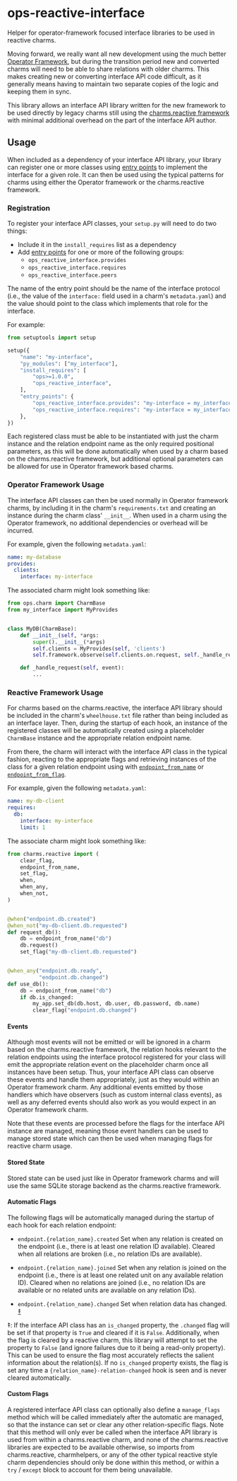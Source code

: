 # ops-reactive-interface

Helper for operator-framework focused interface libraries to be used in
reactive charms.

Moving forward, we really want all new development using the much better
[Operator Framework][], but during the transition period new and converted
charms will need to be able to share relations with older charms. This makes
creating new or converting interface API code difficult, as it generally means
having to maintain two separate copies of the logic and keeping them in sync.

This library allows an interface API library written for the new framework to be
used directly by legacy charms still using the [charms.reactive framework][]
with minimal additional overhead on the part of the interface API author.

## Usage

When included as a dependency of your interface API library, your library can
register one or more classes using [entry points][] to implement the interface
for a given role. It can then be used using the typical patterns for charms
using either the Operator framework or the charms.reactive framework.

### Registration

To register your interface API classes, your `setup.py` will need to do two
things:

* Include it in the `install_requires` list as a dependency
* Add [entry points][] for one or more of the following groups:
  * `ops_reactive_interface.provides`
  * `ops_reactive_interface.requires`
  * `ops_reactive_interface.peers`

The name of the entry point should be the name of the interface protocol (i.e.,
the value of the `interface:` field used in a charm's `metadata.yaml`) and the
value should point to the class which implements that role for the interface.

For example:

```python
from setuptools import setup

setup({
    "name": "my-interface",
    "py_modules": ["my_interface"],
    "install_requires": [
        "ops>=1.0.0",
        "ops_reactive_interface",
    ],
    "entry_points": {
        "ops_reactive_interface.provides": "my-interface = my_interface:MyProvides",
        "ops_reactive_interface.requires": "my-interface = my_interface:MyRequires",
    },
})
```

Each registered class must be able to be instantiated with just the charm
instance and the relation endpoint name as the only required positional
parameters, as this will be done automatically when used by a charm based on the
charms.reactive framework, but additional optional parameters can be allowed for
use in Operator framework based charms.

### Operator Framework Usage

The interface API classes can then be used normally in Operator framework
charms, by including it in the charm's `requirements.txt` and creating an
instance during the charm class' `__init__`. When used in a charm using the
Operator framework, no additional dependencies or overhead will be incurred.  

For example, given the following `metadata.yaml`:

```yaml
name: my-database
provides:
  clients:
    interface: my-interface
```

The associated charm might look something like:

```python
from ops.charm import CharmBase
from my_interface import MyProvides


class MyDB(CharmBase):
    def __init__(self, *args:
        super().__init__(*args)
        self.clients = MyProvides(self, 'clients')
        self.framework.observe(self.clients.on.request, self._handle_request)

    def _handle_request(self, event):
        ...
```

### Reactive Framework Usage

For charms based on the charms.reactive, the interface API library should be
included in the charm's `wheelhouse.txt` file rather than being included as an
interface layer. Then, during the startup of each hook, an instance of the
registered classes will be automatically created using a placeholder `CharmBase`
instance and the appropriate relation endpoint name.

From there, the charm will interact with the interface API class in the typical
fashion, reacting to the appropriate flags and retrieving instances of the class
for a given relation endpoint using with [`endpoint_from_name`][] or
[`endpoint_from_flag`][].

For example, given the following `metadata.yaml`:

```yaml
name: my-db-client
requires:
  db:
    interface: my-interface
    limit: 1
```

The associate charm might look something like:

```python
from charms.reactive import (
    clear_flag,
    endpoint_from_name,
    set_flag,
    when,
    when_any,
    when_not,
)


@when("endpoint.db.created")
@when_not("my-db-client.db.requested")
def request_db():
    db = endpoint_from_name("db")
    db.request()
    set_flag("my-db-client.db.requested")


@when_any("endpoint.db.ready",
          "endpoint.db.changed")
def use_db():
    db = endpoint_from_name("db")
    if db.is_changed:
        my_app.set_db(db.host, db.user, db.password, db.name)
        clear_flag("endpoint.db.changed")
```

#### Events

Although most events will not be emitted or will be ignored in a charm based on
the charms.reactive framework, the relation hooks relevant to the relation
endpoints using the interface protocol registered for your class will emit the
appropriate relation event on the placeholder charm once all instances have been
setup. Thus, your interface API class can observe these events and handle them
appropriately, just as they would within an Operator framework charm. Any
additional events emitted by those handlers which have observers (such as custom
internal class events), as well as any deferred events should also work as you
would expect in an Operator framework charm.

Note that these events are processed before the flags for the interface API
instance are managed, meaning those event handlers can be used to manage stored
state which can then be used when managing flags for reactive charm usage.

#### Stored State

Stored state can be used just like in Operator framework charms and will use the
same SQLite storage backend as the charms.reactive framework.

#### Automatic Flags

The following flags will be automatically managed during the startup of each
hook for each relation endpoint:

* `endpoint.{relation_name}.created` Set when any relation is created on the
  endpoint (i.e., there is at least one relation ID available). Cleared when all
  relations are broken (i.e., no relation IDs are available).

* `endpoint.{relation_name}.joined` Set when any relation is joined on the
  endpoint (i.e., there is at least one related unit on any available relation
  ID). Cleared when no relations are joined (i.e., no relation IDs are available
  or no related units are available on any relation IDs).

* `endpoint.{relation_name}.changed` Set when relation data has changed.
  [&ddagger;](#note-changed-flag)

<span id="note-changed-flag">&ddagger;</span>: If the interface API class has an
`is_changed` property, the `.changed` flag will be set if that property is
`True` and cleared if it is `False`.  Additionally, when the flag is cleared by
a reactive charm, this library will attempt to set the property to `False` (and
ignore failures due to it being a read-only property).  This can be used to
ensure the flag most accurately reflects the salient information about the
relation(s). If no `is_changed` property exists, the flag is set any time a
`{relation_name}-relation-changed` hook is seen and is never cleared
automatically.

#### Custom Flags

A registered interface API class can optionally also define a `manage_flags`
method which will be called immediately after the automatic are managed, so that
the instance can set or clear any other relation-specific flags. Note that this
method will only ever be called when the interface API library is used from
within a charms.reactive charm, and none of the charms.reactive libraries are
expected to be available otherwise, so imports from charms.reactive,
charmhelpers, or any of the other typical reactive style charm dependencies
should only be done within this method, or within a `try` / `except` block to
account for them being unavailable.



<!-- Links -->
[Operator Framework]: https://github.com/canonical/operator/
[charms.reactive framework]: https://charmsreactive.readthedocs.io/en/latest
[entry points]: https://packaging.python.org/specifications/entry-points/
[`endpoint_from_name`]: https://charmsreactive.readthedocs.io/en/latest/charms.reactive.relations.html#charms.reactive.relations.endpoint_from_name
[`endpoint_from_flag`]: https://charmsreactive.readthedocs.io/en/latest/charms.reactive.relations.html#charms.reactive.relations.endpoint_from_flag
